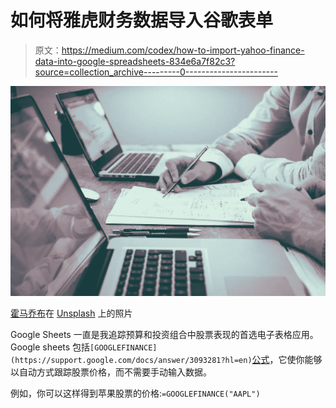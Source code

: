 # 如何将雅虎财务数据导入谷歌表单

> 原文：<https://medium.com/codex/how-to-import-yahoo-finance-data-into-google-spreadsheets-834e6a7f82c3?source=collection_archive---------0----------------------->

![](img/cc84716c30a9bcf5e2858052db613b88.png)

[霍马乔布](https://unsplash.com/@homajob)在 [Unsplash](https://unsplash.com/) 上的照片

Google Sheets 一直是我追踪预算和投资组合中股票表现的首选电子表格应用。Google sheets 包括`[GOOGLEFINANCE](https://support.google.com/docs/answer/3093281?hl=en)`[公式](https://support.google.com/docs/answer/3093281?hl=en)，它使你能够以自动方式跟踪股票价格，而不需要手动输入数据。

例如，你可以这样得到苹果股票的价格:`=GOOGLEFINANCE("AAPL")`